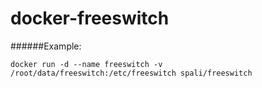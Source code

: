 # docker-freeswitch
######Example:
```
docker run -d --name freeswitch -v /root/data/freeswitch:/etc/freeswitch spali/freeswitch
```
